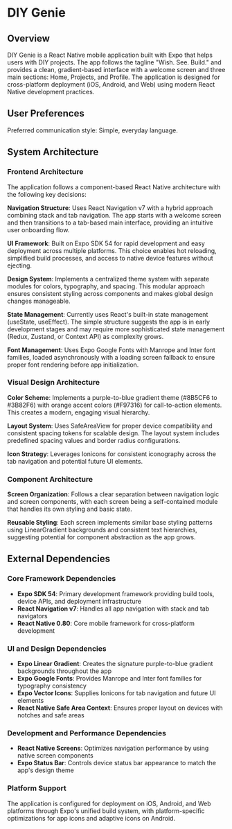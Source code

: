# DIY Genie

## Overview

DIY Genie is a React Native mobile application built with Expo that helps users with DIY projects. The app follows the tagline "Wish. See. Build." and provides a clean, gradient-based interface with a welcome screen and three main sections: Home, Projects, and Profile. The application is designed for cross-platform deployment (iOS, Android, and Web) using modern React Native development practices.

## User Preferences

Preferred communication style: Simple, everyday language.

## System Architecture

### Frontend Architecture
The application follows a component-based React Native architecture with the following key decisions:

**Navigation Structure**: Uses React Navigation v7 with a hybrid approach combining stack and tab navigation. The app starts with a welcome screen and then transitions to a tab-based main interface, providing an intuitive user onboarding flow.

**UI Framework**: Built on Expo SDK 54 for rapid development and easy deployment across multiple platforms. This choice enables hot reloading, simplified build processes, and access to native device features without ejecting.

**Design System**: Implements a centralized theme system with separate modules for colors, typography, and spacing. This modular approach ensures consistent styling across components and makes global design changes manageable.

**State Management**: Currently uses React's built-in state management (useState, useEffect). The simple structure suggests the app is in early development stages and may require more sophisticated state management (Redux, Zustand, or Context API) as complexity grows.

**Font Management**: Uses Expo Google Fonts with Manrope and Inter font families, loaded asynchronously with a loading screen fallback to ensure proper font rendering before app initialization.

### Visual Design Architecture
**Color Scheme**: Implements a purple-to-blue gradient theme (#8B5CF6 to #3B82F6) with orange accent colors (#F97316) for call-to-action elements. This creates a modern, engaging visual hierarchy.

**Layout System**: Uses SafeAreaView for proper device compatibility and consistent spacing tokens for scalable design. The layout system includes predefined spacing values and border radius configurations.

**Icon Strategy**: Leverages Ionicons for consistent iconography across the tab navigation and potential future UI elements.

### Component Architecture
**Screen Organization**: Follows a clear separation between navigation logic and screen components, with each screen being a self-contained module that handles its own styling and basic state.

**Reusable Styling**: Each screen implements similar base styling patterns using LinearGradient backgrounds and consistent text hierarchies, suggesting potential for component abstraction as the app grows.

## External Dependencies

### Core Framework Dependencies
- **Expo SDK 54**: Primary development framework providing build tools, device APIs, and deployment infrastructure
- **React Navigation v7**: Handles all app navigation with stack and tab navigators
- **React Native 0.80**: Core mobile framework for cross-platform development

### UI and Design Dependencies
- **Expo Linear Gradient**: Creates the signature purple-to-blue gradient backgrounds throughout the app
- **Expo Google Fonts**: Provides Manrope and Inter font families for typography consistency
- **Expo Vector Icons**: Supplies Ionicons for tab navigation and future UI elements
- **React Native Safe Area Context**: Ensures proper layout on devices with notches and safe areas

### Development and Performance Dependencies
- **React Native Screens**: Optimizes navigation performance by using native screen components
- **Expo Status Bar**: Controls device status bar appearance to match the app's design theme

### Platform Support
The application is configured for deployment on iOS, Android, and Web platforms through Expo's unified build system, with platform-specific optimizations for app icons and adaptive icons on Android.